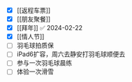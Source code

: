 - [x] [[返程车票]]
- [x] [[朋友聚餐]]
- [x] [[拜年]] ✅ 2024-02-22
- [x] [[情人节]]
- [ ] 羽毛球拍质保
- [ ] iPad6扩容，周六去静安打羽毛球顺便去
- [ ] 参与一次羽毛球晨练
- [ ] 体验一次滑雪